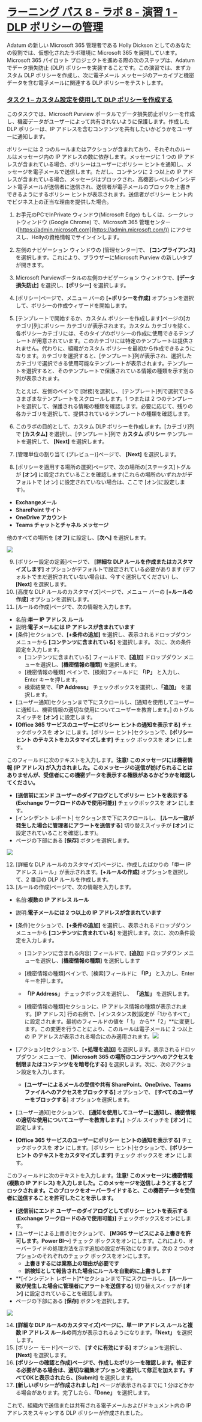 # [ラーニング パス 8 - ラボ 8 - 演習 1 - DLP ポリシーの管理](https://github.com/MicrosoftLearning/MS-102T00-Microsoft-365-Administrator-Essentials/blob/master/Instructions/Labs/LAB_AK_08_Lab8_Ex1_Manage_DLP_Policies.md#learning-path-8---lab-8---exercise-1---manage-dlp-policies)

Adatum の新しい Microsoft 365 管理者である Holly Dickson としてのあなたの役割では、仮想化されたラボ環境に Microsoft 365 を展開しています。Microsoft 365 パイロット プロジェクトを進める際の次のステップは、Adatum でデータ損失防止 (DLP) ポリシーを実装することです。この演習では、まずカスタム DLP ポリシーを作成し、次に電子メール メッセージのアーカイブと機密データを含む電子メールに関連する DLP ポリシーをテストします。

### [タスク 1 – カスタム設定を使用して DLP ポリシーを作成する](https://github.com/MicrosoftLearning/MS-102T00-Microsoft-365-Administrator-Essentials/blob/master/Instructions/Labs/LAB_AK_08_Lab8_Ex1_Manage_DLP_Policies.md#task-1--create-a-dlp-policy-with-custom-settings)

このタスクでは、Microsoft Purview ポータルでデータ損失防止ポリシーを作成し、機密データがユーザーによって共有されないように保護します。作成した DLP ポリシーは、IP アドレスを含むコンテンツを共有したいかどうかをユーザーに通知します。

ポリシーには 2 つのルールまたはアクションが含まれており、それぞれのルールはメッセージ内の IP アドレスの数に依存します。メッセージに 1 つの IP アドレスが含まれている場合、ポリシーはユーザーにポリシー ヒントを通知し、メッセージを電子メールで送信します。ただし、コンテンツに 2 つ以上の IP アドレスが含まれている場合、メッセージはブロックされ、高機密レベルのインシデント電子メールが送信者に送信され、送信者が電子メールのブロックを上書きできるようにするポリシー ヒントが表示されます。送信者がポリシー ヒント内でビジネス上の正当な理由を提供した場合。

1. お手元のPCでInPrivate ウィンドウ(Microsoft Edge) もしくは、シークレットウィンドウ (Google Chrome) で、Microsoft 365 管理センター ([https://admin.microsoft.com](https://admin.microsoft.com/)) にアクセスし、Hollyの資格情報でサインインします。

2. 左側のナビゲーション ウィンドウの [管理センター]で、 **[コンプライアンス]**　を選択します。これにより、ブラウザーにMicrosoft Purview の新しいタブが開きます。

3. Microsoft Purviewポータルの左側のナビゲーション ウィンドウで、**[データ損失防止]** を選択し、**[ポリシー]** を選択します。

4. [ポリシー]ページで、メニュー バーの **[+ポリシーを作成]** オプションを選択して、ポリシーの作成ウィザードを開始します。

5. [テンプレートで開始するか、カスタム ポリシーを作成します]ページの[カテゴリ]列にポリシー カテゴリが表示されます。カスタム カテゴリを除く、各ポリシーカテゴリには、そのタイプのポリシーの作成に使用できるテンプレートが用意されています。このカテゴリには特定のテンプレートは提供されません。代わりに、組織がカスタム ポリシーを最初から作成できるようになります。カテゴリを選択すると、[テンプレート]列が表示され、選択したカテゴリで選択できる使用可能なテンプレートが表示されます。テンプレートを選択すると、そのテンプレートで保護されている情報の種類を示す別の列が表示されます。

   たとえば、左側のペインで [財務]を選択し、 [テンプレート]列で選択できるさまざまなテンプレートをスクロールします。1 つまたは 2 つのテンプレートを選択して、保護される情報の種類を確認します。必要に応じて、残りの各カテゴリを選択して、提供されているテンプレートの種類を確認します。

6. このラボの目的として、カスタム DLP ポリシーを作成します。[カテゴリ]列で **[カスタム]** を選択し、[テンプレート]列で **カスタム ポリシー** テンプレートを選択して、 **[Next]** を選択します。

7. [管理単位の割り当て (プレビュー)]ページで、 **[Next]** を選択します。

8. [ポリシーを適用する場所の選択]ページで、次の場所の[ステータス]トグルが **[オン]** に設定されていることを確認します(これらの場所のいずれかがデフォルトで [オン] に設定されていない場合は、ここで [オン]に設定します)。

- **Exchangeメール**
- **SharePoint サイト**
- **OneDrive アカウント**
- **Teams チャットとチャネル メッセージ**

他のすべての場所を **[オフ]** に設定し、**[次へ]** を選択します。

![](C:./media/lab8-1-1.png)

9. [ポリシー設定の定義]ページで、 **[詳細な DLP ルールを作成またはカスタマイズします]** オプションがデフォルトで設定されている必要があります (デフォルトでまだ選択されていない場合は、今すぐ選択してください) し、  **[Next]** を選択します。
10. [高度な DLP ルールのカスタマイズ]ページで、メニュー バーの **[+ルールの作成]** オプションを選択します。
11. [ルールの作成]ページで、次の情報を入力します。

- 名前:**単一 IP アドレス ルール**
- 説明:**電子メールには IP アドレスが含まれています**
- [条件]セクションで、**[+条件の追加]** を選択し、表示されるドロップダウン メニューから **[コンテンツに含まれている]** を選択します。 次に、次の条件設定を入力します。
  - [コンテンツに含まれている] フィールドで、**[追加]** ドロップダウン メニューを選択し、**[機密情報の種類]** を選択します。
  - [機密情報の種類] ペインで、[検索]フィールドに **「IP」** と入力し、Enter キーを押します。
  - 検索結果で、**「IP Address」** チェックボックスを選択し、**「追加」** を選択します。
- [ユーザー通知]セクションまで下にスクロールし、[通知を使用してユーザーに通知し、機密情報の適切な使用についてユーザーを教育します。] のトグル スイッチを **[オン]** に設定します。
- **[Office 365 サービスのユーザーにポリシー ヒントの通知を表示する]** チェックボックスを **オン** にします。[ポリシー ヒント]セクションで、**[ポリシー ヒント のテキストをカスタマイズします]** チェック ボックスを **オン** にします。

このフィールドに次のテキストを入力します。**注意! このメッセージには機密情報 (IP アドレス) が入力されました。このメッセージの送信が妨げられることはありませんが、受信者にこの機密データを表示する権限があるかどうかを確認してください。**

- **[送信前にエンド ユーザーのダイアログとしてポリシー ヒントを表示する (Exchange ワークロードのみで使用可能)]** チェックボックスを **オン** にします。
- [インシデント レポート] セクションまで下にスクロールし、 **[ルール一致が発生した場合に管理者にアラートを送信する]** 切り替えスイッチが **[オン]** に設定されていることを確認します)。
- ページの下部にある **[保存]** ボタンを選択します。

![](./media/lab8-1-2.png)

12. [詳細な DLP ルールのカスタマイズ]ページに、作成したばかりの「単一 IP アドレス ルール」が表示されます。**[+ルールの作成]** オプションを選択して、2 番目の DLP ルールを作成します。
13. [ルールの作成]ページで、次の情報を入力します。

- 名前:**複数の IP アドレス ルール**

- 説明:**電子メールには 2 つ以上の IP アドレスが含まれています**

- [条件]セクションで、**[+条件の追加]** を選択し、表示されるドロップダウン メニューから **[コンテンツに含まれている]** を選択します。次に、次の条件設定を入力します。
  
  - [コンテンツに含まれる内容] フィールドで、**[追加]**  ドロップダウン メニューを選択し、**[機密情報の種類]** を選択しします
  
  - [機密情報の種類]ペインで、[検索]フィールドに **「IP」** と入力し、Enter キーを押します。
  
  - **「IP Address」** チェックボックスを選択し、 **「追加」** を選択します。
  
  - [機密情報の種類]セクションに、IP アドレス情報の種類が表示されます。[IP アドレス] 行の右側で、[インスタンス数]設定が「1からすべて」に設定されます。最初のフィールドの値を「 1」 から**「2」**に変更します。この変更を行うことにより、このルールは電子メールに 2 つ以上の IP アドレスが表示される場合にのみ適用されます。![](./media/lab8-1-3.png)
  
    
  
- [アクション]セクションで、**[+処理を追加]** を選択します。表示されるドロップダウン メニューで、  **[Microsoft 365 の場所のコンテンツへのアクセスを制限またはコンテンツをを暗号化する]** を選択します。次に、次のアクション設定を入力します。
  
  - **[ユーザーによるメールの受信や共有 SharePoint、OneDrive、Teams ファイルへのアクセスをブロックする]** オプションで、 **[すべてのユーザーをブロックする**] オプションを選択します。
  
- [ユーザー通知]セクションで、 **[通知を使用してユーザーに通知し、機密情報の適切な使用についてユーザーを教育します。]** トグル スイッチを **[オン]** に設定します。

- **[Office 365 サービスのユーザーにポリシー ヒントの通知を表示する]** チェックボックスを **オン** にします。[ポリシー ヒント]セクションで、**[ポリシー ヒント のテキストをカスタマイズします]** チェック ボックスを **オン** にします。

このフィールドに次のテキストを入力します。**注意! このメッセージに機密情報 (複数の IP アドレス) を入力しました。このメッセージを送信しようとするとブロックされます。このブロックをオーバーライドすると、この機密データを受信者に送信することを許可したことを示します。**

- **[送信前にエンド ユーザーのダイアログとしてポリシー ヒントを表示する (Exchange ワークロードのみで使用可能)]** チェックボックスをオンにします。
- [ユーザーによる上書き]セクションで、 **[M365 サービスによる上書きを許可します。Power BI～**] チェック ボックスをオンにします。これにより、オーバーライドの処理方法を示す追加の設定が有効になります。次の 2 つのオプションのそれぞれのチェック ボックスをオンにします。
  - **上書きするには業務上の理由が必要です**
  - **誤検知として報告された場合にルールを自動的に上書きします**
- **[インシデント レポート]**セクションまで下にスクロールし、 **[ルール一致が発生した場合に管理者にアラートを送信する]** 切り替えスイッチが **[オン]** に設定されていることを確認します)。
- ページの下部にある **[保存]** ボタンを選択します。

![](./media/lab8-1-4.png)

14. **[詳細な DLP ルールのカスタマイズ]**ページに、**単一 IP アドレス ルール**と**複数 IP アドレス ルールの**両方が表示されるようになります。**「Next」** を選択します。
15. [ポリシー モード]ページで、 **[すぐに有効にする]** オプションを選択し、**[Next]** を選択します。
16. **[ポリシーの確認と作成]**ページで、作成したポリシーを確認します。修正する必要がある場合は、適切な編集オプションを選択して修正を加えます。すべてOKと表示されたら、**[Submit]** を選択します。
17. **[新しいポリシーが作成されました]** ページが表示されるまでに 1 分ほどかかる場合があります。完了したら、**「Done」** を選択します。

これで、組織内で送信または共有される電子メールおよびドキュメント内の IP アドレスをスキャンする DLP ポリシーが作成されました。
